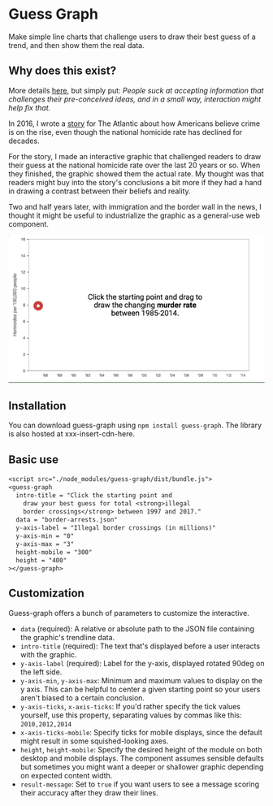 # Guess Graph
Make simple line charts that challenge users to draw their best guess of a trend, and then show them the real data. 

## Why does this exist?
More details [here](), but simply put: *People suck at accepting information that challenges their pre-conceived ideas, and in a small way, interaction might help fix that.*

In 2016, I wrote a [story](https://www.theatlantic.com/politics/archive/2016/07/is-violence-in-america-going-up-or-down/491384/) for The Atlantic about how Americans believe crime is on the rise, even though the national homicide rate has declined for decades.

For the story, I made an interactive graphic that challenged readers to draw their guess at the national homicide rate over the last 20 years or so. When they finished, the graphic showed them the actual rate. My thought was that readers might buy into the story's conclusions a bit more if they had a hand in drawing a contrast between their beliefs and reality. 

Two and half years later, with immigration and the border wall in the news, I thought it might be useful to industrialize the graphic as a general-use web component. 

![Example of guess-graph using homicide figures](repo-assets/guess-graph-example.gif)

## Installation 
You can download guess-graph using `npm install guess-graph`. The library is also hosted at xxx-insert-cdn-here.


## Basic use
```
<script src="./node_modules/guess-graph/dist/bundle.js">
<guess-graph
  intro-title = "Click the starting point and 
    draw your best guess for total <strong>illegal 
    border crossings</strong> between 1997 and 2017."
  data = "border-arrests.json"
  y-axis-label = "Illegal border crossings (in millions)"
  y-axis-min = "0"
  y-axis-max = "3"
  height-mobile = "300"
  height = "400"
></guess-graph>
```

## Customization
Guess-graph offers a bunch of parameters to customize the interactive.
* `data` (required): A relative or absolute path to the JSON file containing the graphic's trendline data.
* `intro-title` (required): The text that's displayed before a user interacts with the graphic.
* `y-axis-label` (required): Label for the y-axis, displayed rotated 90deg on the left side.
* `y-axis-min`, `y-axis-max`: Minimum and maximum values to display on the y axis. This can be helpful to center a given starting point so your users aren't biased to a certain conclusion.
* `y-axis-ticks`, `x-axis-ticks`: If you'd rather specify the tick values yourself, use this property, separating values by commas like this: `2010,2012,2014`
* `x-axis-ticks-mobile`: Specify ticks for mobile displays, since the default might result in some squished-looking axes.
* `height`, `height-mobile`: Specify the desired height of the module on both desktop and mobile displays. The component assumes sensible defaults but sometimes you might want a deeper or shallower graphic depending on expected content width.
* `result-message`: Set to `true` if you want users to see a message scoring their accuracy after they draw their lines.
